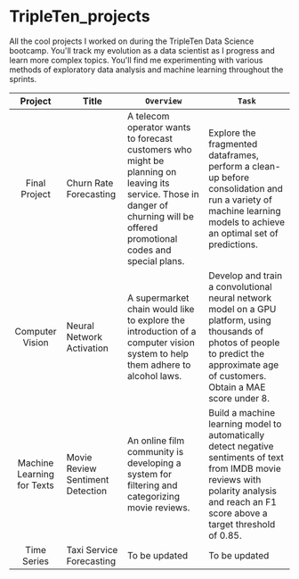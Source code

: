 # TripleTen_projects
All the cool projects I worked on during the TripleTen Data Science bootcamp. You'll track my evolution as a data scientist as I progress and learn more complex topics. You'll find me experimenting with various methods of exploratory data analysis and machine learning throughout the sprints.

| Project | Title | `Overview` | `Task`
| :---------------: | --------------- |--------------- | --------------- |
| Final Project | Churn Rate Forecasting | A telecom operator wants to forecast customers who might be planning on leaving its service. Those in danger of churning will be offered promotional codes and special plans. | Explore the fragmented dataframes, perform a clean-up before consolidation and run a variety of machine learning models to achieve an optimal set of predictions. 
| Computer Vision | Neural Network Activation | A supermarket chain would like to explore the introduction of a computer vision system to help them adhere to alcohol laws. | Develop and train a convolutional neural network model on a GPU platform, using thousands of photos of people to predict the approximate age of customers. Obtain a MAE score under 8. 
| Machine Learning for Texts | Movie Review Sentiment Detection | An online film community is developing a system for filtering and categorizing movie reviews. | Build a machine learning model to automatically detect negative sentiments of text from IMDB movie reviews with polarity analysis and reach an F1 score above a target threshold of 0.85.
| Time Series | Taxi Service Forecasting | To be updated | To be updated
